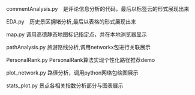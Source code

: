 commentAnalysis.py　是评论信息分析的代码，最后以标签云的形式展现出来

EDA.py　历史景区拥堵分析,最后以表格的形式展现出来

map.py  调用高德静态地图标记指定点，并在本地浏览器显示

pathAnalysis.py 旅游路线分析,调用networkx包进行关联展示

PersonalRank.py PersonalRank算法实现个性化路径推荐demo

plot_network.py 路径分析，调用python网络包绘图展示

stats_plot.py  景点各相关指数分析部分与图表展示

